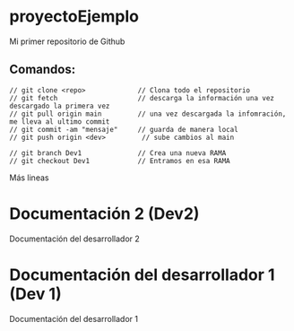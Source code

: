 # proyectoEjemplo
Mi primer repositorio de Github

## Comandos:
    // git clone <repo>             // Clona todo el repositorio
    // git fetch                    // descarga la información una vez descargado la primera vez
    // git pull origin main         // una vez descargada la infomración, me lleva al ultimo commit
    // git commit -am "mensaje"     // guarda de manera local
    // git push origin <dev>         // sube cambios al main

    // git branch Dev1              // Crea una nueva RAMA
    // git checkout Dev1            // Entramos en esa RAMA


Más lineas

 
 # Documentación 2 (Dev2)
 Documentación del desarrollador 2

 # Documentación del desarrollador 1 (Dev 1)
 Documentación del desarrollador 1

